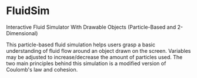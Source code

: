 # FluidSim
Interactive Fluid Simulator With Drawable Objects (Particle-Based and 2-Dimensional)

This particle-based fluid simulation helps users grasp a basic understanding of fluid flow around an object drawn on the screen. Variables may be adjusted to increase/decrease the amount of particles used. The two main principles behind this simulation is a modified version of Coulomb's law and cohesion.
